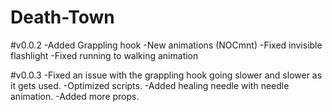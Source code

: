 # Death-Town

#v0.0.2
-Added Grappling hook
-New animations (NOCmnt)
-Fixed invisible flashlight
-Fixed running to walking animation

#v0.0.3
-Fixed an issue with the grappling hook going slower and slower as it gets used.
-Optimized scripts.
-Added healing needle with needle animation.
-Added more props.

